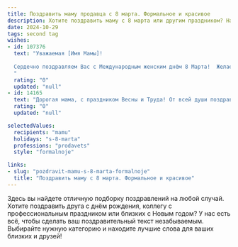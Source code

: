 ```yaml
---
title: Поздравить маму продавца с 8 марта. Формальное и красивое
description: Хотите поздравить маму с 8 марта или другим праздником? Наш ИИ создаст незабываемое поздравление, а вы обязательно выделитесь среди других.  
date: 2024-10-29
tags: second tag
wishes:
- id: 107376
  text: "Уважаемая [Имя Мамы]!
  
  Сердечно поздравляем Вас с Международным женским днём 8 Марта!  Желаем Вам крепкого здоровья,  неиссякаемой энергии,  радости и благополучия. Пусть Ваш профессиональный путь, связанный с нелёгким, но важным трудом продавца, приносит Вам удовлетворение и признание.  Пусть окружают Вас любовь, забота и  внимание близких людей. С праздником!
  "
  rating: "0"
  updated: "null"
- id: 14165
  text: "Дорогая мама, с праздником Весны и Труда! От всей души поздравляю вас с 8 марта. Ваша профессия продавца всегда была для меня примером заботы и внимания к каждому клиенту. Ваш труд не только приносит радость другим, но и украшает нашу жизнь. Пусть этот день принесет вам столько же счастья и тепла, сколько вы дарите окружающим каждый день. С любовью и благодарностью за все, что вы делаете. С праздником!"
  rating: "0"
  updated: "null"

selectedValues:
  recipients: "mamu"
  holidays: "s-8-marta"
  professions: "prodavets"
  style: "formalnoje"

links:
- slug: "pozdravit-mamu-s-8-marta-formalnoje"
  title: "Поздравить маму с 8 марта. Формальное и красивое"
---
```


Здесь вы найдете отличную подборку поздравлений на любой случай.
Хотите поздравить друга с днём рождения, коллегу с профессиональным праздником или близких с Новым годом? У нас есть всё, чтобы сделать ваш поздравительный текст незабываемым. Выбирайте нужную категорию и находите лучшие слова для ваших близких и друзей!
